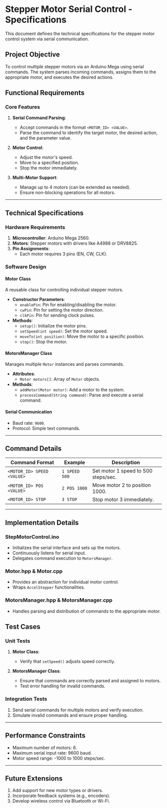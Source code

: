 # Stepper Motor Serial Control - Specifications

This document defines the technical specifications for the stepper motor control system via serial communication.

## Project Objective

To control multiple stepper motors via an Arduino Mega using serial commands. The system parses incoming commands, assigns them to the appropriate motor, and executes the desired actions.

## Functional Requirements

### **Core Features**
1. **Serial Command Parsing**:
   - Accept commands in the format `<MOTOR_ID> <VALUE>`.
   - Parse the command to identify the target motor, the desired action, and the parameter value.

2. **Motor Control**:
   - Adjust the motor's speed.
   - Move to a specified position.
   - Stop the motor immediately.

3. **Multi-Motor Support**:
   - Manage up to 4 motors (can be extended as needed).
   - Ensure non-blocking operations for all motors.

---

## Technical Specifications

### **Hardware Requirements**
1. **Microcontroller**: Arduino Mega 2560.
2. **Motors**: Stepper motors with drivers like A4988 or DRV8825.
3. **Pin Assignments**:
   - Each motor requires 3 pins (EN, CW, CLK).

### **Software Design**

#### **Motor Class**
A reusable class for controlling individual stepper motors.
- **Constructor Parameters**:
  - `enablePin`: Pin for enabling/disabling the motor.
  - `cwPin`: Pin for setting the motor direction.
  - `clkPin`: Pin for sending clock pulses.
- **Methods**:
  - `setup()`: Initialize the motor pins.
  - `setSpeed(int speed)`: Set the motor speed.
  - `moveTo(int position)`: Move the motor to a specific position.
  - `stop()`: Stop the motor.

#### **MotorsManager Class**
Manages multiple `Motor` instances and parses commands.
- **Attributes**:
  - `Motor motors[]`: Array of `Motor` objects.
- **Methods**:
  - `addMotor(Motor motor)`: Add a motor to the system.
  - `processCommand(String command)`: Parse and execute a serial command.

#### **Serial Communication**
- Baud rate: `9600`.
- Protocol: Simple text commands.

---

## Command Details

| Command Format            | Example       | Description                          |
|---------------------------|---------------|--------------------------------------|
| `<MOTOR_ID> SPEED <VALUE>`| `1 SPEED 500` | Set motor 1 speed to 500 steps/sec.  |
| `<MOTOR_ID> POS <VALUE>`  | `2 POS 1000`  | Move motor 2 to position 1000.       |
| `<MOTOR_ID> STOP`         | `3 STOP`      | Stop motor 3 immediately.            |

---

## Implementation Details

### **StepMotorControl.ino**
- Initializes the serial interface and sets up the motors.
- Continuously listens for serial input.
- Delegates command execution to `MotorsManager`.

### **Motor.hpp & Motor.cpp**
- Provides an abstraction for individual motor control.
- Wraps `AccelStepper` functionalities.

### **MotorsManager.hpp & MotorsManager.cpp**
- Handles parsing and distribution of commands to the appropriate motor.


## Test Cases

### Unit Tests
1. **Motor Class**:
   - Verify that `setSpeed()` adjusts speed correctly.

2. **MotorsManager Class**:
   - Ensure that commands are correctly parsed and assigned to motors.
   - Test error handling for invalid commands.

### Integration Tests
1. Send serial commands for multiple motors and verify execution.
2. Simulate invalid commands and ensure proper handling.

---

## Performance Constraints

- Maximum number of motors: 6.
- Maximum serial input rate: 9600 baud.
- Motor speed range: -1000 to 1000 steps/sec.

---

## Future Extensions

1. Add support for new motor types or drivers.
2. Incorporate feedback systems (e.g., encoders).
3. Develop wireless control via Bluetooth or Wi-Fi.
